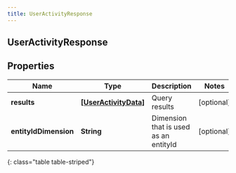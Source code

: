 ```yaml
---
title: UserActivityResponse
---
```

## UserActivityResponse

## Properties

|Name | Type | Description | Notes|
|------------ | ------------- | ------------- | -------------|
| **results** | [**[UserActivityData]**](UserActivityData.html) | Query results | [optional] |
| **entityIdDimension** | **String** | Dimension that is used as an entityId | [optional] |
{: class="table table-striped"}


